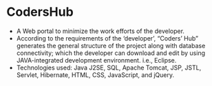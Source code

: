 # CodersHub

- A Web portal to minimize the work efforts of the developer.
- According to the requirements of the ‘developer’, “Coders’ Hub” generates the general structure of the project along with database connectivity; which the developer can download and edit by using JAVA-integrated development environment. i.e., Eclipse.
- Technologies used: Java J2SE, SQL, Apache Tomcat, JSP, JSTL, Servlet, Hibernate, HTML, CSS, JavaScript, and jQuery.
